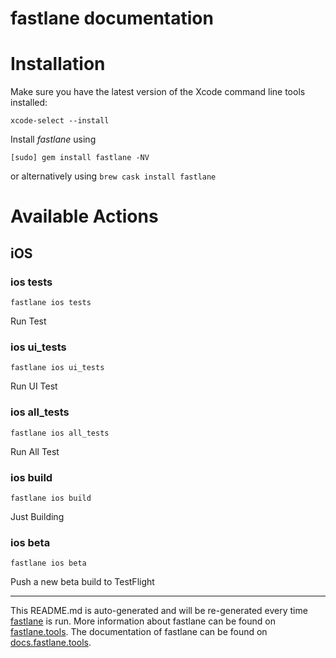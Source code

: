 fastlane documentation
================
# Installation

Make sure you have the latest version of the Xcode command line tools installed:

```
xcode-select --install
```

Install _fastlane_ using
```
[sudo] gem install fastlane -NV
```
or alternatively using `brew cask install fastlane`

# Available Actions
## iOS
### ios tests
```
fastlane ios tests
```
Run Test
### ios ui_tests
```
fastlane ios ui_tests
```
Run UI Test
### ios all_tests
```
fastlane ios all_tests
```
Run All Test
### ios build
```
fastlane ios build
```
Just Building
### ios beta
```
fastlane ios beta
```
Push a new beta build to TestFlight

----

This README.md is auto-generated and will be re-generated every time [fastlane](https://fastlane.tools) is run.
More information about fastlane can be found on [fastlane.tools](https://fastlane.tools).
The documentation of fastlane can be found on [docs.fastlane.tools](https://docs.fastlane.tools).
